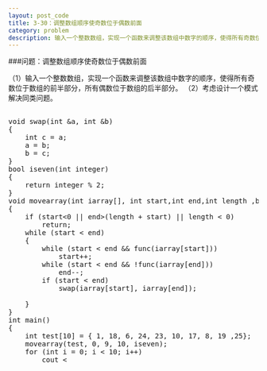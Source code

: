 ```yaml
---
layout: post_code
title: 3-30：调整数组顺序使奇数位于偶数前面
category: problem
description: 输入一个整数数组，实现一个函数来调整该数组中数字的顺序，使得所有奇数位于数组的前半部分，所有偶数位于数组的后半部分。
---
```


###问题：调整数组顺序使奇数位于偶数前面

（1）输入一个整数数组，实现一个函数来调整该数组中数字的顺序，使得所有奇数位于数组的前半部分，所有偶数位于数组的后半部分。
（2）考虑设计一个模式解决同类问题。

<pre class="brush: cpp">

void swap(int &a, int &b)
{
	int c = a;
	a = b;
	b = c;
}
bool iseven(int integer)
{
	return integer % 2;
}
void movearray(int iarray[], int start,int end,int length ,bool (*func)(int))
{
	if (start<0 || end>(length + start) || length < 0)
		return;
	while (start < end)
	{
		while (start < end && func(iarray[start]))
			start++;
		while (start < end && !func(iarray[end]))
			end--;
		if (start < end)
			swap(iarray[start], iarray[end]);

	}
}
int main()
{
	int test[10] = { 1, 18, 6, 24, 23, 10, 17, 8, 19 ,25};
	movearray(test, 0, 9, 10, iseven);
	for (int i = 0; i < 10; i++)
		cout <<test[i]<<"\t"  ;
}

</pre>